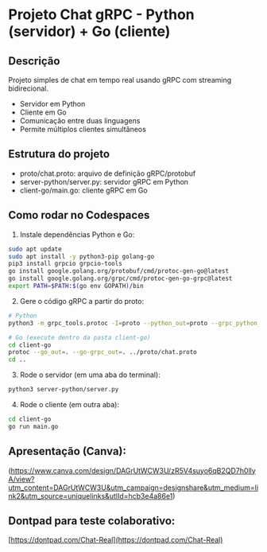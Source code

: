# Projeto Chat gRPC - Python (servidor) + Go (cliente)

## Descrição

Projeto simples de chat em tempo real usando gRPC com streaming bidirecional.
- Servidor em Python
- Cliente em Go
- Comunicação entre duas linguagens
- Permite múltiplos clientes simultâneos

## Estrutura do projeto

- proto/chat.proto: arquivo de definição gRPC/protobuf
- server-python/server.py: servidor gRPC em Python
- client-go/main.go: cliente gRPC em Go

## Como rodar no Codespaces

1. Instale dependências Python e Go:

```bash
sudo apt update
sudo apt install -y python3-pip golang-go
pip3 install grpcio grpcio-tools
go install google.golang.org/protobuf/cmd/protoc-gen-go@latest
go install google.golang.org/grpc/cmd/protoc-gen-go-grpc@latest
export PATH=$PATH:$(go env GOPATH)/bin
```

2. Gere o código gRPC a partir do proto:

```bash
# Python
python3 -m grpc_tools.protoc -I=proto --python_out=proto --grpc_python_out=proto proto/chat.proto

# Go (execute dentro da pasta client-go)
cd client-go
protoc --go_out=. --go-grpc_out=. ../proto/chat.proto
cd ..
```

3. Rode o servidor (em uma aba do terminal):

```bash
python3 server-python/server.py
```

4. Rode o cliente (em outra aba):

```bash
cd client-go
go run main.go
```

## Apresentação (Canva):
(https://www.canva.com/design/DAGrUtWCW3U/zR5V4suyo6qB2QD7h0llyA/view?utm_content=DAGrUtWCW3U&utm_campaign=designshare&utm_medium=link2&utm_source=uniquelinks&utlId=hcb3e4a86e1)

## Dontpad para teste colaborativo:
  [https://dontpad.com/Chat-Real](https://dontpad.com/Chat-Real)
